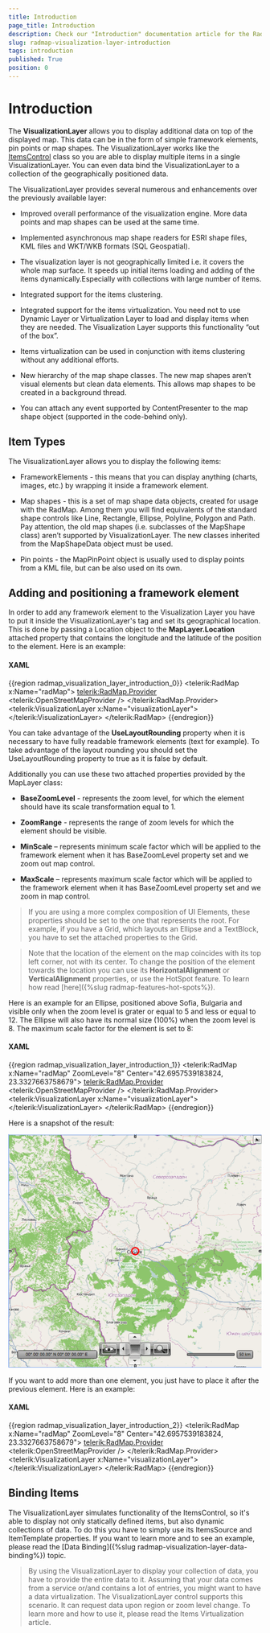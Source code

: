 ```yaml
---
title: Introduction
page_title: Introduction
description: Check our "Introduction" documentation article for the RadMap WPF control.
slug: radmap-visualization-layer-introduction
tags: introduction
published: True
position: 0
---
```


# Introduction

The __VisualizationLayer__ allows you to display additional data on top of the displayed map. This data can be in the form of simple framework elements, pin points or map shapes. The VisualizationLayer works like the [ItemsControl](http://msdn.microsoft.com/en-us/library/system.windows.controls.itemscontrol.aspx) class so you are able to display multiple items in a single VisualizationLayer. You can even data bind the VisualizationLayer to a collection of the geographically positioned data.      

The VisualizationLayer provides several numerous and enhancements over the previously available layer:      

* Improved overall performance of the visualization engine. More data points and map shapes can be used at the same time.          

* Implemented asynchronous map shape readers for ESRI shape files, KML files and WKT/WKB formats (SQL Geospatial).          

* The visualization layer is not geographically limited i.e. it covers the whole map surface. It speeds up initial items loading and adding of the items dynamically.Especially with collections with large number of items.          

* Integrated support for the items clustering.          

* Integrated support for the items virtualization. You need not to use Dynamic Layer or Virtualization Layer to load and display items when they are needed. The Visualization Layer supports this functionality “out of the box”.          

* Items virtualization can be used in conjunction with items clustering without any additional efforts.          

* New hierarchy of the map shape classes. The new map shapes aren’t visual elements but clean data elements. This allows map shapes to be created in a background thread.          

* You can attach any event supported by ContentPresenter to the map shape object (supported in the code-behind only).          

## Item Types

The VisualizationLayer allows you to display the following items:       

* FrameworkElements - this means that you can display anything (charts, images, etc.) by wrapping it inside a framework element.            

* Map shapes - this is a set of map shape data objects, created for usage with the RadMap. Among them you will find equivalents of the standard shape controls like Line, Rectangle, Ellipse, Polyline, Polygon and Path. Pay attention, the old map shapes (i.e. subclasses of the MapShape class) aren’t supported by VisualizationLayer. The new classes inherited from the MapShapeData object must be used.            

* Pin points - the MapPinPoint object is usually used to display points from a KML file, but can be also used on its own.            

## Adding and positioning a framework element

In order to add any framework element to the Visualization Layer you have to put it inside the VisualizationLayer's tag and set its geographical location. This is done by passing a Location object to the __MapLayer.Location__ attached property that contains the longitude and the latitude of the position to the element.  Here is an example:        

#### __XAML__
{{region radmap_visualization_layer_introduction_0}}
	<telerik:RadMap x:Name="radMap">
		<telerik:RadMap.Provider>
			<telerik:OpenStreetMapProvider />
		</telerik:RadMap.Provider>
		<telerik:VisualizationLayer x:Name="visualizationLayer">
			<Ellipse x:Name="Ellipse"
	                 telerik:MapLayer.Location="42.6957539183824, 23.3327663758679"
	                 Width="20"
	                 Height="20"
	                 Stroke="Red"
	                 StrokeThickness="3"
	                 Fill="Transparent" />
		</telerik:VisualizationLayer>
	</telerik:RadMap>
{{endregion}}

You can take advantage of the __UseLayoutRounding__ property when it is necessary to have fully readable framework elements (text for example). To take advantage of the layout rounding you should set the UseLayoutRounding property to true as it is false by default.        

Additionally you can use these two attached properties provided by the MapLayer class:        

* __BaseZoomLevel__ - represents the zoom level, for which the element should have its scale transformation equal to 1.            

* __ZoomRange__ - represents the range of zoom levels for which the element should be visible.            

* __MinScale__ – represents minimum scale factor which will be applied to the framework element when it has BaseZoomLevel property set and we zoom out map control.            

* __MaxScale__ – represents maximum scale factor which will be applied to the framework element when it has BaseZoomLevel property set and we zoom in map control.            

>If you are using a more complex composition of UI Elements, these properties should be set to the one that represents the root. For example, if you have a Grid, which layouts an Ellipse and a TextBlock, you have to set the attached properties to the Grid.          

<!-- -->
>Note that the location of the element on the map coincides with its top left corner, not with its center. To change the position of the element towards the location you can use its __HorizontalAlignment__ or __VerticalAlignment__ properties, or use the HotSpot feature. To learn how read [here]({%slug radmap-features-hot-spots%}).          

Here is an example for an Ellipse, positioned above Sofia, Bulgaria and visible only when the zoom level is grater or equal to 5 and less or equal to 12. The Ellipse will also have its normal size (100%) when the zoom level is 8. The maximum scale factor for the element is set to 8:        

#### __XAML__
{{region radmap_visualization_layer_introduction_1}}
	<telerik:RadMap x:Name="radMap"
	                ZoomLevel="8"
	                Center="42.6957539183824, 23.3327663758679">
		<telerik:RadMap.Provider>
			<telerik:OpenStreetMapProvider />
		</telerik:RadMap.Provider>
		<telerik:VisualizationLayer x:Name="visualizationLayer">
			<Ellipse x:Name="Ellipse"
	                 telerik:MapLayer.Location="42.6957539183824, 23.3327663758679"
	                 telerik:MapLayer.BaseZoomLevel="8"
	                 telerik:MapLayer.ZoomRange="5,12"
	                 telerik:MapLayer.MaxScale="8"
	                 HorizontalAlignment="Center"
	                 VerticalAlignment="Center"
	                 Width="20"
	                 Height="20"
	                 Stroke="Red"
	                 StrokeThickness="3"
	                 Fill="Transparent" />
		</telerik:VisualizationLayer>
	</telerik:RadMap>
{{endregion}}

Here is a snapshot of the result:

![radmap-visualization-layer-introduction-0](images/radmap-visualization-layer-introduction-0.png)

If you want to add more than one element, you just have to place it after the previous element. Here is an example:        

#### __XAML__
{{region radmap_visualization_layer_introduction_2}}
	<telerik:RadMap x:Name="radMap"
	                ZoomLevel="8"
	                Center="42.6957539183824, 23.3327663758679">
		<telerik:RadMap.Provider>
			<telerik:OpenStreetMapProvider />
		</telerik:RadMap.Provider>
		<telerik:VisualizationLayer x:Name="visualizationLayer">
			<Ellipse x:Name="Ellipse"
	                 telerik:MapLayer.Location="42.6957539183824,23.3327663758679"
	                 telerik:MapLayer.BaseZoomLevel="8"
	                 telerik:MapLayer.ZoomRange="5,12"
	                 telerik:MapLayer.MaxScale="8"
	                 HorizontalAlignment="Center"
	                 VerticalAlignment="Center"
	                 Width="20"
	                 Height="20"
	                 Stroke="Red"
	                 StrokeThickness="3"
	                 Fill="Transparent" />
			<Ellipse x:Name="Ellipse2"
	                 telerik:MapLayer.Location="43.1957539183824,23.5427663758679"
	                 telerik:MapLayer.BaseZoomLevel="8"
	                 telerik:MapLayer.ZoomRange="5,12"
	                 telerik:MapLayer.MaxScale="8"
	                 HorizontalAlignment="Center"
	                 VerticalAlignment="Center"
	                 Width="20"
	                 Height="20"
	                 Stroke="Blue"
	                 StrokeThickness="3"
	                 Fill="Transparent" />
		</telerik:VisualizationLayer>
	</telerik:RadMap>
{{endregion}}

## Binding Items      

The VisualizationLayer simulates functionality of the ItemsControl, so it's able to display not only statically defined items, but also dynamic collections of data. To do this you have to simply use its ItemsSource and ItemTemplate properties. If you want to learn more and to see an example, please read the [Data Binding]({%slug radmap-visualization-layer-data-binding%}) topic.        

>By using the VisualizationLayer to display your collection of data, you have to provide the entire data to it. Assuming that your data comes from a service or/and contains a lot of entries, you might want to have a data virtualization. The VisualizationLayer control supports this scenario. It can request data upon region or zoom level change. To learn more and how to use it, please read the Items Virtualization article.